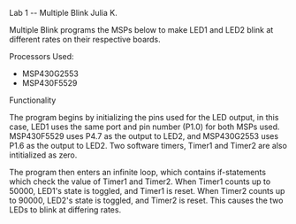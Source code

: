 Lab 1 -- Multiple Blink
Julia K.

Multiple Blink programs the MSPs below to make LED1 and LED2 blink at different rates on their respective boards.

Processors Used:
- MSP430G2553
- MSP430F5529

Functionality

The program begins by initializing the pins used for the LED output, 
in this case, LED1 uses the same port and pin number (P1.0) for both MSPs used. 
MSP430F5529 uses P4.7 as the output to LED2, and MSP430G2553 uses P1.6 as the output to LED2.
Two software timers, Timer1 and Timer2 are also intitialized as zero.

The program then enters an infinite loop, which contains if-statements which check the value of Timer1 and Timer2.
When Timer1 counts up to 50000, LED1's state is toggled, and Timer1 is reset.
When Timer2 counts up to 90000, LED2's state is toggled, and Timer2 is reset. 
This causes the two LEDs to blink at differing rates.




